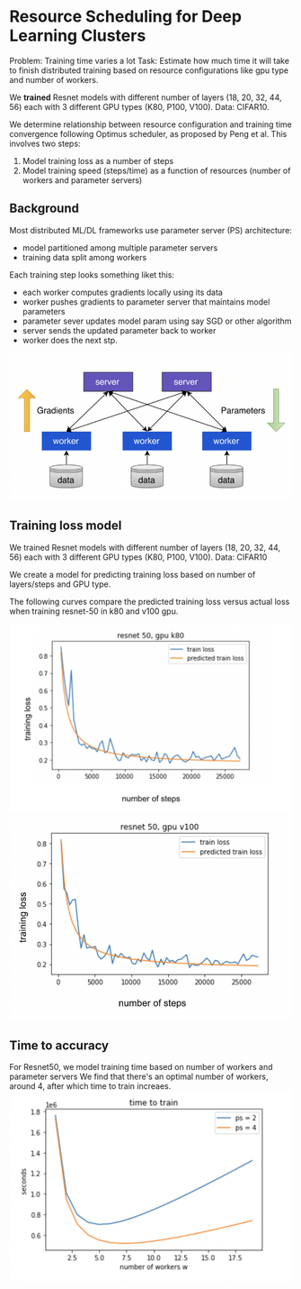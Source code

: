 # Resource Scheduling for Deep Learning Clusters

Problem: Training time varies a lot
Task: Estimate how much time it will take to finish distributed training based on resource configurations like gpu type and number of workers.

We **trained** Resnet models with different number of layers (18, 20, 32, 44, 56) each with 3 different GPU types (K80, P100, V100).
Data: CIFAR10.

We determine relationship between resource configuration and training time convergence following Optimus scheduler, as proposed by Peng et al. This involves two steps:

1. Model training loss as a number of steps
2. Model training speed (steps/time) as a function of resources (number of workers and parameter servers)

## Background

Most distributed ML/DL frameworks use parameter server (PS) architecture:
- model partitioned among multiple parameter servers
- training data split among workers

Each training step looks something liket this:
- each worker computes gradients locally using its data
- worker pushes gradients to parameter server that maintains model parameters
- parameter sever updates model param using say SGD or other algorithm
- server sends the updated parameter back to worker
- worker does the next stp.

![img-source](parameter-server.png)


## Training loss model
We trained Resnet models with different number of layers (18, 20, 32, 44, 56) each with 3 different GPU types (K80, P100, V100).
Data: CIFAR10

We create a model for predicting training loss based on number of layers/steps and GPU type.

The following curves compare the predicted training loss versus actual loss when training resnet-50 in k80 and v100 gpu.

![train-loss-k80](train-loss-k80.png)
![train-loss-v100](train-loss-v100.png)

## Time to accuracy 

For Resnet50, we model training time based on number of workers and parameter servers
We find that there's an optimal number of workers, around 4, after which time to train increaes. 
![time-to-train](time-to-train.png)